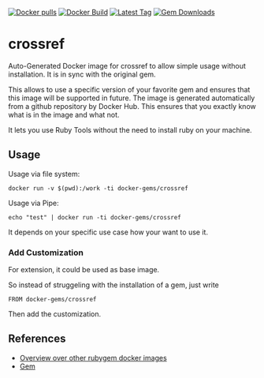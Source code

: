 [![Docker pulls](https://img.shields.io/docker/pulls/rubygem/crossref.svg)](https://hub.docker.com/r/rubygem/crossref/)
[![Docker Build](https://img.shields.io/docker/automated/rubygem/crossref.svg)](https://hub.docker.com/r/rubygem/crossref/)
[![Latest Tag](https://img.shields.io/github/tag/docker-rubygem/crossref.svg)](https://hub.docker.com/r/rubygem/crossref/)
[![Gem Downloads](https://img.shields.io/gem/dt/crossref.svg)](https://rubygems.org/gems/crossref/)
# crossref

Auto-Generated Docker image for crossref to allow simple usage without installation.
It is in sync with the original gem.

This allows to use a specific version of your favorite gem and ensures that this image will be supported in future.
The image is generated automatically from a github repository by Docker Hub.
This ensures that you exactly know what is in the image and what not.

It lets you use Ruby Tools without the need to install ruby on your machine.

## Usage

Usage via file system:

`docker run -v $(pwd):/work -ti docker-gems/crossref`

Usage via Pipe:

`echo "test" | docker run -ti docker-gems/crossref`

It depends on your specific use case how your want to use it.

### Add Customization

For extension, it could be used as base image.

So instead of struggeling with the installation of a gem, just write

`FROM docker-gems/crossref`

Then add the customization.

## References

 - [Overview over other rubygem docker images](https://github.com/thinkbot/docker-rubygem)
 - [Gem](https://rubygems.org/gems/crossref/)
